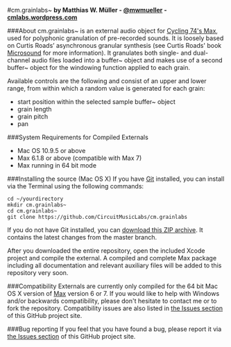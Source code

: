 #cm.grainlabs~
**by Matthias W. Müller - [@mwmueller](https://twitter.com/mwmueller) - [cmlabs.wordpress.com](https://cmlabs.wordpress.com/)**

###About
cm.grainlabs~ is an external audio object for [Cycling 74's Max](https://cycling74.com), used for polyphonic granulation of pre-recorded sounds. It is loosely based on Curtis Roads’ asynchronous granular synthesis (see Curtis Roads' book [Microsound](http://mitpress.mit.edu/books/microsound) for more information). It granulates both single- and dual-channel audio files loaded into a buffer~ object and makes use of a second buffer~ object for the windowing function applied to each grain.

Available controls are the following and consist of an upper and lower range, from within which a random value is generated for each grain:
* start position within the selected sample buffer~ object
* grain length
* grain pitch
* pan

###System Requirements for Compiled Externals
* Mac OS 10.9.5 or above
* Max 6.1.8 or above (compatible with Max 7)
* Max running in 64 bit mode

###Installing the source (Mac OS X)
If you have [Git](http://git-scm.com/) installed, you can install via the Terminal using the following commands:

	cd ~/yourdirectory
	mkdir cm.grainlabs~
	cd cm.grainlabs~
	git clone https://github.com/CircuitMusicLabs/cm.grainlabs

If you do not have Git installed, you can [download this ZIP archive](https://github.com/CircuitMusicLabs/cm.grainlabs/archive/master.zip). It contains the latest changes from the master branch.

After you downloaded the entire repository, open the included Xcode project and compile the external. A compiled and complete Max package including all documentation and relevant auxiliary files will be added to this repository very soon.

###Compatibility
Externals are currently only compiled for the 64 bit Mac OS X version of [Max](https://cycling74.com) version 6 or 7. If you would like to help with Windows and/or backwards compatibility, please don't hesitate to contact me or to fork the repository. Compatibility issues are also listed in [the Issues section](https://github.com/CircuitMusicLabs/cm.grainlabs/issues) of this GitHub project site.

###Bug reporting
If you feel that you have found a bug, please report it via [the Issues section](https://github.com/CircuitMusicLabs/cm.grainlabs/issues) of this GitHub project site.
